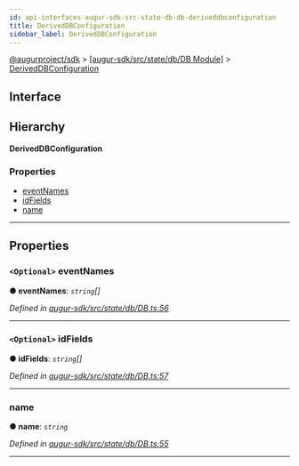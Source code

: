 ```yaml
---
id: api-interfaces-augur-sdk-src-state-db-db-deriveddbconfiguration
title: DerivedDBConfiguration
sidebar_label: DerivedDBConfiguration
---
```


[@augurproject/sdk](api-readme.md) > [[augur-sdk/src/state/db/DB Module]](api-modules-augur-sdk-src-state-db-db-module.md) > [DerivedDBConfiguration](api-interfaces-augur-sdk-src-state-db-db-deriveddbconfiguration.md)

## Interface

## Hierarchy

**DerivedDBConfiguration**

### Properties

* [eventNames](api-interfaces-augur-sdk-src-state-db-db-deriveddbconfiguration.md#eventnames)
* [idFields](api-interfaces-augur-sdk-src-state-db-db-deriveddbconfiguration.md#idfields)
* [name](api-interfaces-augur-sdk-src-state-db-db-deriveddbconfiguration.md#name)

---

## Properties

<a id="eventnames"></a>

### `<Optional>` eventNames

**● eventNames**: *`string`[]*

*Defined in [augur-sdk/src/state/db/DB.ts:56](https://github.com/AugurProject/augur/blob/1e1466f1d3/packages/augur-sdk/src/state/db/DB.ts#L56)*

___
<a id="idfields"></a>

### `<Optional>` idFields

**● idFields**: *`string`[]*

*Defined in [augur-sdk/src/state/db/DB.ts:57](https://github.com/AugurProject/augur/blob/1e1466f1d3/packages/augur-sdk/src/state/db/DB.ts#L57)*

___
<a id="name"></a>

###  name

**● name**: *`string`*

*Defined in [augur-sdk/src/state/db/DB.ts:55](https://github.com/AugurProject/augur/blob/1e1466f1d3/packages/augur-sdk/src/state/db/DB.ts#L55)*

___

